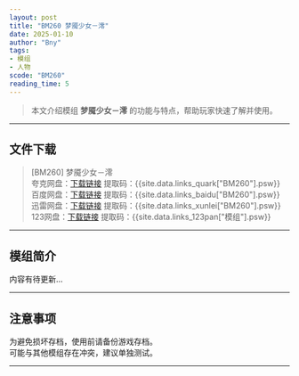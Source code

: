 ```yaml
---
layout: post
title: "BM260 梦魇少女－澪"
date: 2025-01-10
author: "Bny"
tags: 
- 模组
- 人物
scode: "BM260"
reading_time: 5
---
```


> 本文介绍模组 **梦魇少女－澪** 的功能与特点，帮助玩家快速了解并使用。

---

## 文件下载

> [BM260] 梦魇少女－澪  
夸克网盘：[下载链接]({{site.data.links_quark["BM260"].url}}) 提取码：{{site.data.links_quark["BM260"].psw}}  
百度网盘：[下载链接]({{site.data.links_baidu["BM260"].url}}) 提取码：{{site.data.links_baidu["BM260"].psw}}  
迅雷网盘：[下载链接]({{site.data.links_xunlei["BM260"].url}}) 提取码：{{site.data.links_xunlei["BM260"].psw}}  
123网盘：[下载链接]({{site.data.links_123pan["模组"].url}}) 提取码：{{site.data.links_123pan["模组"].psw}}  

---

## 模组简介

>  
内容有待更新...  

---

## 注意事项

>  
为避免损坏存档，使用前请备份游戏存档。  
可能与其他模组存在冲突，建议单独测试。  

---

